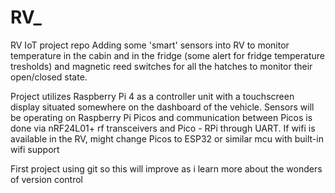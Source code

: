 # RV_
RV IoT project repo Adding some 'smart' sensors into RV to monitor temperature in the cabin and in the fridge (some alert for fridge temperature tresholds) and magnetic reed switches for all the hatches to monitor their open/closed state.

Project utilizes Raspberry Pi 4 as a controller unit with a touchscreen display situated somewhere on the dashboard of the vehicle. Sensors will be operating on Raspberry Pi Picos and communication between Picos is done via nRF24L01+ rf transceivers and Pico - RPi through UART. If wifi is available in the RV, might change Picos to ESP32 or similar mcu with built-in wifi support

First project using git so this will improve as i learn more about the wonders of version control
